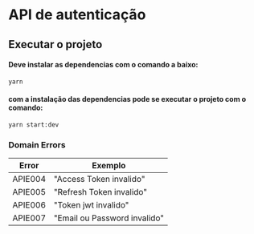 # API de autenticação

## Executar o projeto


#### Deve instalar as dependencias com o comando a baixo:

``yarn``

#### com a instalação das dependencias pode se executar o projeto com o comando: 

``yarn start:dev``

### Domain Errors

  | Error  | Exemplo |
  |---|---|
  |APIE004 | "Access Token invalido"|
  |APIE005 | "Refresh Token invalido" | 
  |APIE006 | "Token jwt invalido" |  
  |APIE007 | "Email ou Password invalido"|  
